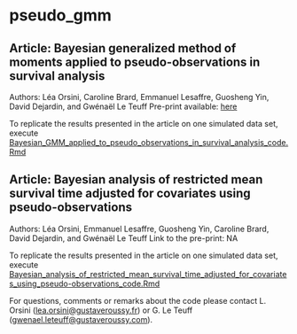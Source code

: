 # pseudo_gmm

## Article: Bayesian generalized method of moments applied to pseudo-observations in survival analysis

Authors: Léa Orsini, Caroline Brard, Emmanuel Lesaffre, Guosheng Yin, David Dejardin, and Gwénaël Le Teuff
Pre-print available: [here](https://arxiv.org/abs/2406.03821)

To replicate the results presented in the article on one simulated data set, execute [Bayesian_GMM_applied_to_pseudo_observations_in_survival_analysis_code.Rmd](https://github.com/Oncostat/pseudo_gmm/blob/main/Bayesian_GMM_applied_to_pseudo_observations_in_survival_analysis/Bayesian_GMM_applied_to_pseudo_observations_in_survival_analysis_code.Rmd)

## Article: Bayesian analysis of restricted mean survival time adjusted for covariates using pseudo-observations

Authors: Léa Orsini, Emmanuel Lesaffre, Guosheng Yin, Caroline Brard, David Dejardin, and Gwénaël Le Teuff
Link to the pre-print: NA

To replicate the results presented in the article on one simulated data set, execute [Bayesian_analysis_of_restricted_mean_survival_time_adjusted_for_covariates_using_pseudo-observations_code.Rmd](https://github.com/Oncostat/pseudo_gmm/blob/main/Bayesian_analysis_of_restricted_mean_survival_time_adjusted_for_covariates_using_pseudo-observations/Bayesian_analysis_of_restricted_mean_survival_time_adjusted_for_covariates_using_pseudo-observations_code.Rmd)


For questions, comments or remarks about the code please contact L. Orsini (lea.orsini@gustaveroussy.fr) or G. Le Teuff (gwenael.leteuff@gustaveroussy.com).


